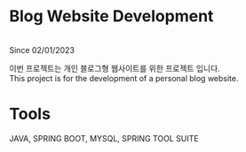 # Blog Website Development
<br> Since 02/01/2023

이번 프로젝트는 개인 블로그형 웹사이트를 위한 프로젝트 입니다.<br>
This project is for the development of a personal blog website. <br>

# Tools
JAVA, SPRING BOOT, MYSQL, SPRING TOOL SUITE


